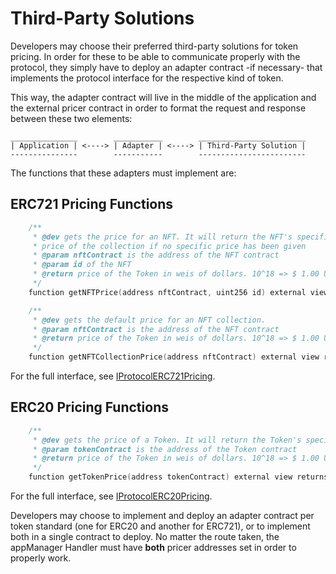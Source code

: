 # Third-Party Solutions

Developers may choose their preferred third-party solutions for token pricing. In order for these to be able to communicate properly with the protocol, they simply have to deploy an adapter contract -if necessary- that implements the protocol interface for the respective kind of token.

This way, the adapter contract will live in the middle of the application and the external pricer contract in order to format the request and response between these two elements:

    _______________        ___________        ________________________
    | Application | <----> | Adapter | <----> | Third-Party Solution |
    ---------------        -----------        ------------------------

The functions that these adapters must implement are:

## ERC721 Pricing Functions

```c
    /**
     * @dev gets the price for an NFT. It will return the NFT's specific price, or the
     * price of the collection if no specific price has been given
     * @param nftContract is the address of the NFT contract
     * @param id of the NFT
     * @return price of the Token in weis of dollars. 10^18 => $ 1.00 USD
     */
    function getNFTPrice(address nftContract, uint256 id) external view returns (uint256 price);

    /**
     * @dev gets the default price for an NFT collection.
     * @param nftContract is the address of the NFT contract
     * @return price of the Token in weis of dollars. 10^18 => $ 1.00 USD
     */
    function getNFTCollectionPrice(address nftContract) external view returns (uint256 price);
```

For the full interface, see [IProtocolERC721Pricing](../../../src/common/IProtocolERC721Pricing.sol).

## ERC20 Pricing Functions

```c
    /**
     * @dev gets the price of a Token. It will return the Token's specific price.
     * @param tokenContract is the address of the Token contract
     * @return price of the Token in weis of dollars. 10^18 => $ 1.00 USD
     */
    function getTokenPrice(address tokenContract) external view returns (uint256 price);
```

For the full interface, see [IProtocolERC20Pricing](../../../src/common/IProtocolERC20Pricing.sol).

Developers may choose to implement and deploy an adapter contract per token standard (one for ERC20 and another for ERC721), or to implement both in a single contract to deploy. No matter the route taken, the appManager Handler must have **both** pricer addresses set in order to properly work.
